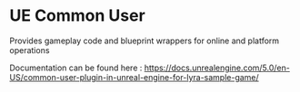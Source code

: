 # UE Common User

Provides gameplay code and blueprint wrappers for online and platform operations

Documentation can be found here : https://docs.unrealengine.com/5.0/en-US/common-user-plugin-in-unreal-engine-for-lyra-sample-game/